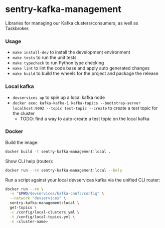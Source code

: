 # sentry-kafka-management
Libraries for managing our Kafka clusters/consumers, as well as Taskbroker.


### Usage
- `make install-dev` to install the development environment
- `make tests` to run the unit tests
- `make typecheck` to run Python type checking
- `make lint` to lint the code base and apply auto generated changes
- `make build` to build the wheels for the project and package the release

### Local kafka
- `devservices up` to spin up a local kafka node
- `docker exec kafka-kafka-1 kafka-topics --bootstrap-server localhost:9092 --topic test-topic --create` to create a test topic for the cluster
  - TODO: find a way to auto-create a test topic on the local kafka

### Docker

Build the image:

```bash
docker build -t sentry-kafka-management:local .
```

Show CLI help (router):

```bash
docker run --rm sentry-kafka-management:local --help
```

Run a script against your local devservices kafka via the unified CLI router:

```bash
docker run --rm \
  -v "$PWD/devservices/kafka-conf:/config" \
  --network "devservices" \
  sentry-kafka-management:local \
  get-topics \
  -c /config/local-clusters.yml \
  -t /config/local-topics.yml \
  -n <cluster-name>
```

